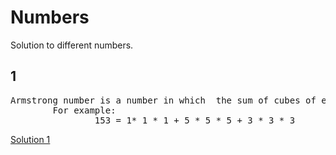 # Numbers
Solution to different numbers.


## 1

<pre>
Armstrong number is a number in which  the sum of cubes of each digits is equal to the number itself. 
		For example:
				153 = 1* 1 * 1 + 5 * 5 * 5 + 3 * 3 * 3  
</pre>
[Solution 1](https://github.com/rahulascii/numbers/armstrong.java)
 
